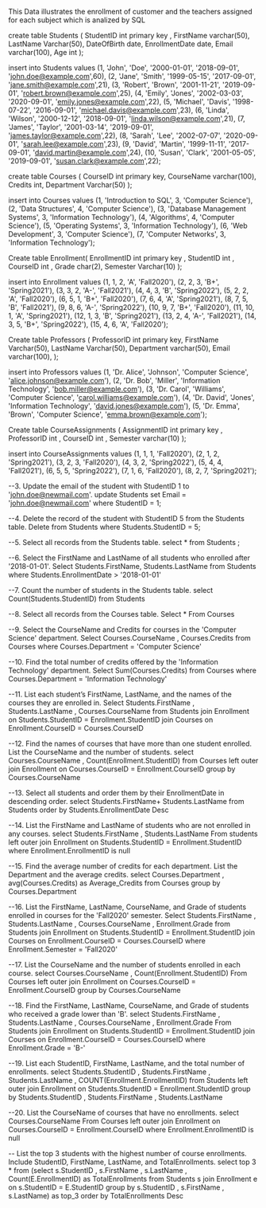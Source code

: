 This Data illustrates the enrollment of customer and the teachers assigned for each subject which is analized by SQL

create table Students (
StudentID int primary key , 
FirstName varchar(50),
LastName Varchar(50),
DateOfBirth date,
EnrollmentDate date,
Email varchar(100),
Age int
);

insert into Students values
(1, 'John', 'Doe', '2000-01-01', '2018-09-01', 'john.doe@example.com',60),
(2, 'Jane', 'Smith', '1999-05-15', '2017-09-01', 'jane.smith@example.com',21),
(3, 'Robert', 'Brown', '2001-11-21', '2019-09-01', 'robert.brown@example.com',25),
(4, 'Emily', 'Jones', '2002-03-03', '2020-09-01', 'emily.jones@example.com',22),
(5, 'Michael', 'Davis', '1998-07-22', '2016-09-01', 'michael.davis@example.com',23),
(6, 'Linda', 'Wilson', '2000-12-12', '2018-09-01', 'linda.wilson@example.com',21),
(7, 'James', 'Taylor', '2001-03-14', '2019-09-01', 'james.taylor@example.com',22),
(8, 'Sarah', 'Lee', '2002-07-07', '2020-09-01', 'sarah.lee@example.com',23),
(9, 'David', 'Martin', '1999-11-11', '2017-09-01', 'david.martin@example.com',24),
(10, 'Susan', 'Clark', '2001-05-05', '2019-09-01', 'susan.clark@example.com',22);

create table Courses (
CourseID int primary key,
CourseName varchar(100),
Credits int,
Department Varchar(50)
);

insert into Courses values (1, 'Introduction to SQL', 3, 'Computer Science'),
(2, 'Data Structures', 4, 'Computer Science'),
(3, 'Database Management Systems', 3, 'Information Technology'),
(4, 'Algorithms', 4, 'Computer Science'),
(5, 'Operating Systems', 3, 'Information Technology'),
(6, 'Web Development', 3, 'Computer Science'),
(7, 'Computer Networks', 3, 'Information Technology');


Create table Enrollment(
EnrollmentID int primary key ,
StudentID int ,
CourseID int , 
Grade char(2),
Semester Varchar(10)
);

insert into Enrollment values (1, 1, 2, 'A', 'Fall2020'),
(2, 2, 3, 'B+', 'Spring2021'),
(3, 3, 2, 'A-', 'Fall2021'),
(4, 4, 3, 'B', 'Spring2022'),
(5, 2, 2, 'A', 'Fall2020'),
(6, 5, 1, 'B+', 'Fall2020'),
(7, 6, 4, 'A', 'Spring2021'),
(8, 7, 5, 'B', 'Fall2021'),
(9, 8, 6, 'A-', 'Spring2022'),
(10, 9, 7, 'B+', 'Fall2020'),
(11, 10, 1, 'A', 'Spring2021'),
(12, 1, 3, 'B', 'Spring2021'),
(13, 2, 4, 'A-', 'Fall2021'),
(14, 3, 5, 'B+', 'Spring2022'),
(15, 4, 6, 'A', 'Fall2020');


Create table Professors (
ProfessorID int primary key,
FirstName Varchar(50),
LastName Varchar(50),
Department varchar(50),
Email varchar(100),
);

insert into Professors values (1, 'Dr. Alice', 'Johnson', 'Computer Science', 'alice.johnson@example.com'),
(2, 'Dr. Bob', 'Miller', 'Information Technology', 'bob.miller@example.com'),
(3, 'Dr. Carol', 'Williams', 'Computer Science', 'carol.williams@example.com'),
(4, 'Dr. David', 'Jones', 'Information Technology', 'david.jones@example.com'),
(5, 'Dr. Emma', 'Brown', 'Computer Science', 'emma.brown@example.com');


Create table CourseAssignments (
AssignmentID int primary key , 
ProfessorID int ,
CourseID int ,
Semester varchar(10)
);

insert into CourseAssignments values (1, 1, 1, 'Fall2020'),
(2, 1, 2, 'Spring2021'),
(3, 2, 3, 'Fall2020'),
(4, 3, 2, 'Spring2022'),
(5, 4, 4, 'Fall2021'),
(6, 5, 5, 'Spring2022'),
(7, 1, 6, 'Fall2020'),
(8, 2, 7, 'Spring2021');

 --3.	Update the email of the student with StudentID 1 to 'john.doe@newmail.com'.
update Students set Email = 'john.doe@newmail.com' where StudentID = 1;

--4.	Delete the record of the student with StudentID 5 from the Students table.
Delete from Students where Students.StudentID = 5;

--5.	Select all records from the Students table.
select * from Students ;

--6.	Select the FirstName and LastName of all students who enrolled after '2018-01-01'.
Select Students.FirstName, Students.LastName from Students where Students.EnrollmentDate > '2018-01-01'

--7.	Count the number of students in the Students table.
select Count(Students.StudentID) from Students

--8.	Select all records from the Courses table.
Select * From Courses

--9.	Select the CourseName and Credits for courses in the 'Computer Science' department.
Select Courses.CourseName , Courses.Credits from Courses where Courses.Department = 'Computer Science'

--10.	Find the total number of credits offered by the 'Information Technology' department.
Select Sum(Courses.Credits) from Courses where Courses.Department = 'Information Technology' 

--11.	List each student’s FirstName, LastName, and the names of the courses they are enrolled in.
Select Students.FirstName , Students.LastName , Courses.CourseName from Students join Enrollment on Students.StudentID = Enrollment.StudentID join Courses on Enrollment.CourseID = Courses.CourseID

--12.	Find the names of courses that have more than one student enrolled. List the CourseName and the number of students.
select Courses.CourseName , Count(Enrollment.StudentID)  from Courses left outer join Enrollment on Courses.CourseID = Enrollment.CourseID group by Courses.CourseName

--13.	Select all students and order them by their EnrollmentDate in descending order.
select Students.FirstName+ Students.LastName from Students order by Students.EnrollmentDate Desc

--14.	List the FirstName and LastName of students who are not enrolled in any courses.
select Students.FirstName , Students.LastName From students left outer join Enrollment on Students.StudentID = Enrollment.StudentID where Enrollment.EnrollmentID is null

--15.	Find the average number of credits for each department. List the Department and the average credits.
select Courses.Department , avg(Courses.Credits) as Average_Credits from Courses group by Courses.Department

--16.	List the FirstName, LastName, CourseName, and Grade of students enrolled in courses for the 'Fall2020' semester.
Select Students.FirstName , Students.LastName , Courses.CourseName , Enrollment.Grade from Students join Enrollment on Students.StudentID = Enrollment.StudentID join Courses on Enrollment.CourseID = Courses.CourseID where Enrollment.Semester = 'Fall2020'


--17.	List the CourseName and the number of students enrolled in each course.
select Courses.CourseName , Count(Enrollment.StudentID) From Courses left outer join Enrollment on Courses.CourseID = Enrollment.CourseID group by Courses.CourseName

--18.	Find the FirstName, LastName, CourseName, and Grade of students who received a grade lower than 'B'.
select Students.FirstName , Students.LastName , Courses.CourseName , Enrollment.Grade From Students join Enrollment on Students.StudentID = Enrollment.StudentID join Courses on Enrollment.CourseID = Courses.CourseID where Enrollment.Grade = 'B-'

--19.	List each StudentID, FirstName, LastName, and the total number of enrollments.
select Students.StudentID , Students.FirstName , Students.LastName , COUNT(Enrollment.EnrollmentID) from Students left outer join Enrollment on Students.StudentID = Enrollment.StudentID group by Students.StudentID , Students.FirstName , Students.LastName

--20.	List the CourseName of courses that have no enrollments.
select Courses.CourseName From Courses left outer join Enrollment on Courses.CourseID = Enrollment.CourseID where Enrollment.EnrollmentID is null


-- List the top 3 students with the highest number of course enrollments. Include StudentID, FirstName, LastName, and TotalEnrollments.
select top 3 * from
(select s.StudentID , s.FirstName , s.LastName , Count(E.EnrollmentID) as TotalEnrollments 
from Students s join Enrollment e on s.StudentID = E.StudentID
group by s.StudentID , s.FirstName , s.LastName) as top_3 
order by TotalEnrollments Desc
